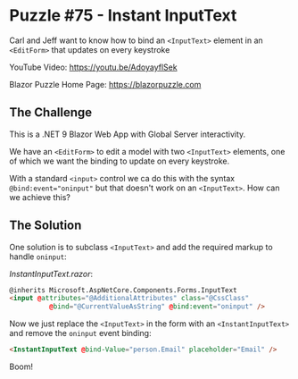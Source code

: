 # Puzzle #75 - Instant InputText

Carl and Jeff want to know how to bind an `<InputText>` element in an `<EditForm>` that updates on every keystroke

YouTube Video: https://youtu.be/AdoyayflSek

Blazor Puzzle Home Page: https://blazorpuzzle.com

## The Challenge

This is a .NET 9 Blazor Web App with Global Server interactivity.

We have an `<EditForm>` to edit a model with two `<InputText>` elements, one of which we want the binding to update on every keystroke.

With a standard `<input>` control we ca do this with the syntax `@bind:event="oninput"` but that doesn't work on an `<InputText>`. How can we achieve this?

## The Solution

One solution is to subclass `<InputText>` and add the required markup to handle `oninput`:

*InstantInputText.razor*:

```html
@inherits Microsoft.AspNetCore.Components.Forms.InputText
<input @attributes="@AdditionalAttributes" class="@CssClass"
          @bind="@CurrentValueAsString" @bind:event="oninput" />
```

Now we just replace the `<InputText>` in the form with an `<InstantInputText>` and remove the `oninput` event binding:

```html
<InstantInputText @bind-Value="person.Email" placeholder="Email" />
```

Boom!